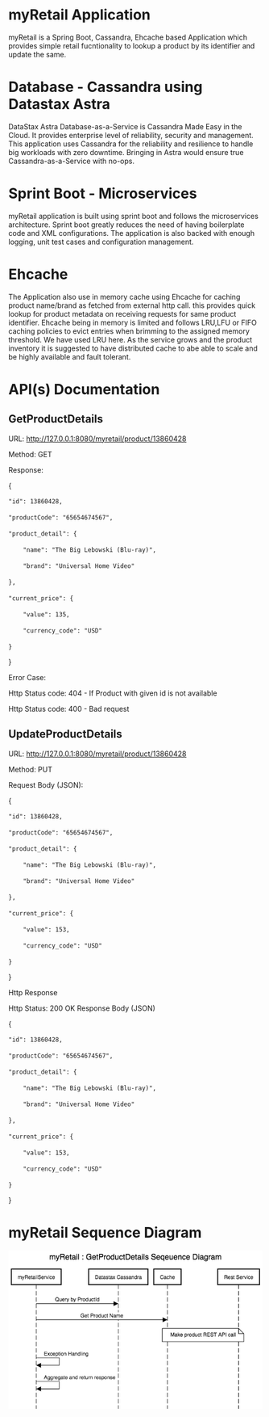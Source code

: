 # myRetail Application

myRetail is a  Spring Boot, Cassandra, Ehcache based Application which provides simple retail fucntionality to lookup a product by its identifier and update the same.

# Database - Cassandra using Datastax Astra 

DataStax Astra Database-as-a-Service is Cassandra Made Easy in the Cloud. It provides enterprise level of reliability, security and management. This application uses Cassandra for the reliability and resilience to handle big workloads with zero downtime. Bringing in Astra would ensure true Cassandra-as-a-Service with no-ops. 

# Sprint Boot - Microservices 

myRetail application is built using sprint boot and follows the microservices architecture. Sprint boot greatly reduces the need of having boilerplate code and XML configurations. The application is also backed with enough logging, unit test cases and configuration management. 

# Ehcache 

The Application also use in memory cache using Ehcache for caching product name/brand as fetched from external http call. this provides quick lookup for product metadata on receiving requests for same product identifier. Ehcache being in memory is limited and follows LRU,LFU or FIFO caching policies to evict entries when brimming to the assigned memory threshold. We have used LRU here. As the service grows and the product inventory it is suggested to have distributed cache to abe able to scale and be highly available and fault tolerant.

# API(s) Documentation

## GetProductDetails

URL: http://127.0.0.1:8080/myretail/product/13860428

Method: GET

Response:

{

    "id": 13860428,
    
	"productCode": "65654674567",
    
	"product_detail": {
    
        "name": "The Big Lebowski (Blu-ray)",
        
        "brand": "Universal Home Video"
    
    },
    
    "current_price": {
        
        "value": 135,
		
        "currency_code": "USD"
	
    }

}

Error Case:

Http Status code: 404 - If Product with given id is not available

Http Status code: 400 - Bad request

## UpdateProductDetails

URL: http://127.0.0.1:8080/myretail/product/13860428

Method: PUT

Request Body (JSON):

{

	"id": 13860428,

	"productCode": "65654674567",

	"product_detail": {

		"name": "The Big Lebowski (Blu-ray)",

		"brand": "Universal Home Video"

	},

	"current_price": {

		"value": 153,

		"currency_code": "USD"

	}

}

Http Response

Http Status: 200 OK
Response Body (JSON)

{

	"id": 13860428,

	"productCode": "65654674567",

	"product_detail": {

		"name": "The Big Lebowski (Blu-ray)",

		"brand": "Universal Home Video"

	},

	"current_price": {

		"value": 153,

		"currency_code": "USD"

	}

}

# myRetail Sequence Diagram

<img src="myRetailSequenceDiagram.png">


